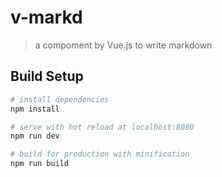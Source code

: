 # v-markd

> a compoment by Vue.js  to write markdown 

## Build Setup

``` bash
# install dependencies
npm install

# serve with hot reload at localhost:8080
npm run dev

# build for production with minification
npm run build
```
